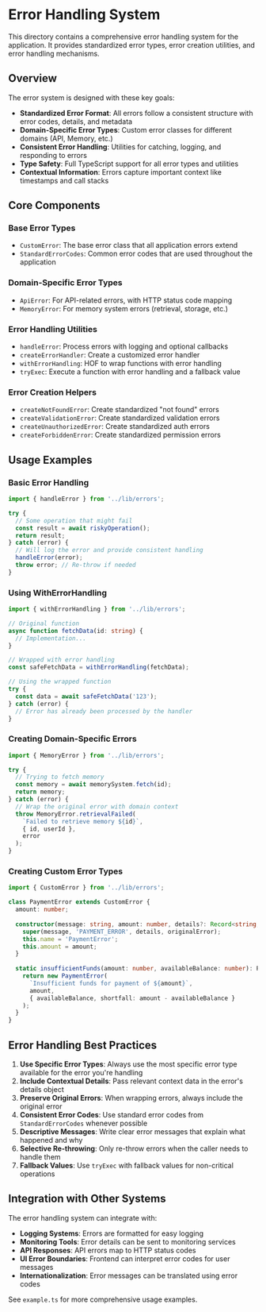 # Error Handling System

This directory contains a comprehensive error handling system for the application. It provides standardized error types, error creation utilities, and error handling mechanisms.

## Overview

The error system is designed with these key goals:

- **Standardized Error Format**: All errors follow a consistent structure with error codes, details, and metadata
- **Domain-Specific Error Types**: Custom error classes for different domains (API, Memory, etc.)
- **Consistent Error Handling**: Utilities for catching, logging, and responding to errors
- **Type Safety**: Full TypeScript support for all error types and utilities
- **Contextual Information**: Errors capture important context like timestamps and call stacks

## Core Components

### Base Error Types

- `CustomError`: The base error class that all application errors extend
- `StandardErrorCodes`: Common error codes that are used throughout the application

### Domain-Specific Error Types

- `ApiError`: For API-related errors, with HTTP status code mapping
- `MemoryError`: For memory system errors (retrieval, storage, etc.)

### Error Handling Utilities

- `handleError`: Process errors with logging and optional callbacks
- `createErrorHandler`: Create a customized error handler
- `withErrorHandling`: HOF to wrap functions with error handling
- `tryExec`: Execute a function with error handling and a fallback value

### Error Creation Helpers

- `createNotFoundError`: Create standardized "not found" errors
- `createValidationError`: Create standardized validation errors
- `createUnauthorizedError`: Create standardized auth errors
- `createForbiddenError`: Create standardized permission errors

## Usage Examples

### Basic Error Handling

```typescript
import { handleError } from '../lib/errors';

try {
  // Some operation that might fail
  const result = await riskyOperation();
  return result;
} catch (error) {
  // Will log the error and provide consistent handling
  handleError(error);
  throw error; // Re-throw if needed
}
```

### Using WithErrorHandling

```typescript
import { withErrorHandling } from '../lib/errors';

// Original function
async function fetchData(id: string) {
  // Implementation...
}

// Wrapped with error handling
const safeFetchData = withErrorHandling(fetchData);

// Using the wrapped function
try {
  const data = await safeFetchData('123');
} catch (error) {
  // Error has already been processed by the handler
}
```

### Creating Domain-Specific Errors

```typescript
import { MemoryError } from '../lib/errors';

try {
  // Trying to fetch memory
  const memory = await memorySystem.fetch(id);
  return memory;
} catch (error) {
  // Wrap the original error with domain context
  throw MemoryError.retrievalFailed(
    `Failed to retrieve memory ${id}`,
    { id, userId },
    error
  );
}
```

### Creating Custom Error Types

```typescript
import { CustomError } from '../lib/errors';

class PaymentError extends CustomError {
  amount: number;
  
  constructor(message: string, amount: number, details?: Record<string, any>, originalError?: Error) {
    super(message, 'PAYMENT_ERROR', details, originalError);
    this.name = 'PaymentError';
    this.amount = amount;
  }
  
  static insufficientFunds(amount: number, availableBalance: number): PaymentError {
    return new PaymentError(
      `Insufficient funds for payment of ${amount}`,
      amount,
      { availableBalance, shortfall: amount - availableBalance }
    );
  }
}
```

## Error Handling Best Practices

1. **Use Specific Error Types**: Always use the most specific error type available for the error you're handling
2. **Include Contextual Details**: Pass relevant context data in the error's details object
3. **Preserve Original Errors**: When wrapping errors, always include the original error
4. **Consistent Error Codes**: Use standard error codes from `StandardErrorCodes` whenever possible
5. **Descriptive Messages**: Write clear error messages that explain what happened and why
6. **Selective Re-throwing**: Only re-throw errors when the caller needs to handle them
7. **Fallback Values**: Use `tryExec` with fallback values for non-critical operations

## Integration with Other Systems

The error handling system can integrate with:

- **Logging Systems**: Errors are formatted for easy logging
- **Monitoring Tools**: Error details can be sent to monitoring services
- **API Responses**: API errors map to HTTP status codes
- **UI Error Boundaries**: Frontend can interpret error codes for user messages
- **Internationalization**: Error messages can be translated using error codes

See `example.ts` for more comprehensive usage examples. 